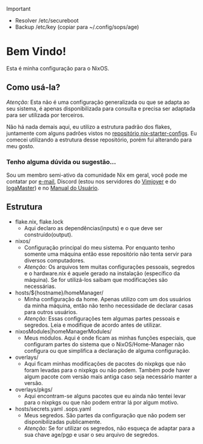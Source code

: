 > [!IMPORTANT]
>* Resolver /etc/secureboot
>* Backup /etc/key (copiar para ~/.config/sops/age)

# Bem Vindo!

Esta é minha configuração para o NixOS.

## Como usá-la?
*Atenção:* Esta não é uma configuração generalizada ou que se adapta ao seu sistema, é apenas disponibilizada para consulta e precisa ser adaptada para ser utilizada por terceiros.

Não há nada demais aqui, eu utilizo a estrutura padrão dos flakes, juntamente com alguns padrões vistos no [repositório nix-starter-configs](https://github.com/Misterio77/nix-starter-configs). Eu comecei utilizando a estrutura desse repositório, porém fui alterando para meu gosto.

### Tenho alguma dúvida ou sugestão...
Sou um membro semi-ativo da comunidade Nix em geral, você pode me contatar por [e-mail](mailto:arthsmn@proton.me), Discord (estou nos servidores do [Vimjoyer](https://www.youtube.com/@vimjoyer) e do [IogaMaster](https://www.youtube.com/@IogaMaster)) e no [Manual do Usuário](https://manualdousuario.net/).


## Estrutura
* flake.nix, flake.lock
  * Aqui declaro as dependências(inputs) e o que deve ser construído(output).
* nixos/
  * Configuração principal do meu sistema. Por enquanto tenho somente uma máquina então esse repositório não tenta servir para diversos computadores.
  * *Atenção:* Os arquivos tem muitas configurações pessoais, segredos e o hardware.nix é aquele gerado na instalação (específico da máquina). Se for utilizá-los saibam que modificações são necessárias.
* hosts/${hostname}/homeManager/
  * Minha configuração da home. Apenas utilizo com um dos usuários da minha máquina, então não tenho necessidade de declarar casas para outros usuários.
  * *Atenção:* Essas configurações tem algumas partes pessoais e segredos. Leia e modifique de acordo antes de utilizar.
* nixosModules|homeManagerModules/
  * Meus módulos. Aqui é onde ficam as minhas funções especiais, que configuram partes do sistema que o NixOS/Home-Manager não configura ou que simplifica a declaração de alguma configuração.
* overlays/
  * Aqui ficam minhas modificações de pacotes do nixpkgs que não foram levadas para o nixpkgs ou não podem. Também pode haver algum pacote com versão mais antiga caso seja necessário manter a versão.
* overlays/pkgs/
  * Aqui encontram-se alguns pacotes que eu ainda não tentei levar para o nixpkgs ou que não podem entrar lá por algum motivo.
* hosts/secrets.yaml .sops.yaml
  * Meus segredos. São partes da configuração que não podem ser disponibilizadas publicamente.
  * *Atenção:* Se for utilizar os segredos, não esqueça de adaptar para a sua chave age/pgp e usar o seu arquivo de segredos.
